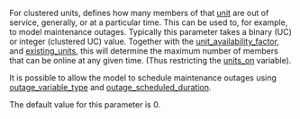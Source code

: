 For clustered units, defines how many members of that [unit](@ref) are out of service, generally, or at a particular time. This can be used to, for example, to model  maintenance outages.  Typically this parameter takes a binary (UC) or integer (clustered UC) value. Together with the [unit\_availability\_factor](@ref), and [existing\_units](@ref), this will determine the maximum number of members that can be online at any given time. (Thus restricting the [units\_on](@ref) variable). 

It is possible to allow the model to schedule maintenance outages using [outage\_variable\_type](@ref) and [outage\_scheduled\_duration](@ref).

The default value for this parameter is 0.
